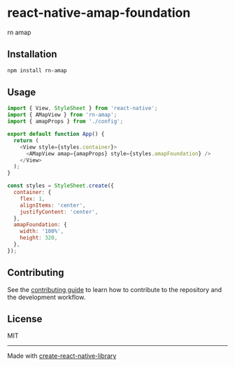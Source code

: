# react-native-amap-foundation

rn amap

## Installation

```sh
npm install rn-amap
```

## Usage


```js
import { View, StyleSheet } from 'react-native';
import { AMapView } from 'rn-amap';
import { amapProps } from './config';

export default function App() {
  return (
    <View style={styles.container}>
      <AMapView amap={amapProps} style={styles.amapFoundation} />
    </View>
  );
}

const styles = StyleSheet.create({
  container: {
    flex: 1,
    alignItems: 'center',
    justifyContent: 'center',
  },
  amapFoundation: {
    width: '100%',
    height: 320,
  },
});
```


## Contributing

See the [contributing guide](CONTRIBUTING.md) to learn how to contribute to the repository and the development workflow.

## License

MIT

---

Made with [create-react-native-library](https://github.com/callstack/react-native-builder-bob)
